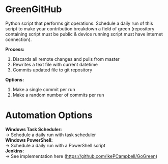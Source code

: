 # GreenGitHub
Python script that performs git operations. Schedule a daily run of this script to make your contribution breakdown a field of green (repository containing script must be public & device running script must have internet connection).

**Process:** <br/>
1) Discards all remote changes and pulls from master <br/>
2) Rewrites a text file with current datetime <br/>
3) Commits updated file to git repository <br/>

**Options:** <br/>
1) Make a single commit per run <br/>
2) Make a random number of commits per run <br/>

# Automation Options
**Windows Task Scheduler:** <br/>
-> Schedule a daily run with task scheduler <br/>
**Windows PowerShell:** <br/>
-> Schedule a daily run with a PowerShell script <br/>
**Jenkins:** <br/>
-> See implementation here (https://github.com/IkePCampbell/GoGreen) <br/>
